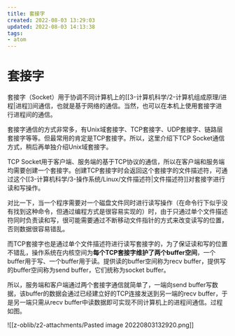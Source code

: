 ```yaml
---
title: 套接字
created: 2022-08-03 13:29:03
updated: 2022-08-03 14:13:38
tags: 
- atom
---
```

# 套接字

套接字（Socket）用于协调不同计算机上的[[3-计算机科学/2-计算机组成原理/进程|进程]]间通信，也就是基于网络的通信。当然，也可以在本机上使用套接字进行进程间的通信。

套接字通信的方式非常多，有Unix域套接字、TCP套接字、UDP套接字、链路层套接字等等。但最常用的肯定是TCP套接字。所以，这里介绍下TCP Socket通信方式，稍后再单独介绍Unix域套接字。

TCP Socket用于客户端、服务端的基于TCP协议的通信，所以在客户端和服务端均需要创建一个套接字。创建TCP套接字时会返回这个套接字的文件描述符，可通过这个[[3-计算机科学/3-操作系统/Linux/文件描述符|文件描述符]]对套接字进行读和写操作。

对比一下，当一个程序需要对一个磁盘文件同时进行读写操作（在命令行下似乎没有找到这种命令，但通过编程方式是很容易实现的）时，由于只通过单个文件描述符同时负责读和写，很可能需要通过不断移动文件指针的方式来改变读写的位置，否则数据很容易错乱。

而TCP套接字也是通过单个文件描述符进行读写套接字的，为了保证读和写的位置不错乱，操作系统在内核空间为**每个TCP套接字维护了两个buffer空间**，一个buffer用于写、一个buffer用于读。提供读的buffer空间称为recv buffer，提供写的buffer空间称为send buffer，它们统称为socket buffer。

所以，服务端和客户端通过两个套接字通信就简单了，一端向send buffer写数据，该buffer的数据会通过已经建立好的TCP连接发送到另一端的recv buffer，于是另一端只需从recv buffer中读数据即可实现不同计算机上的进程间通信。过程如图。

![[z-oblib/z2-attachments/Pasted image 20220803132920.png]]